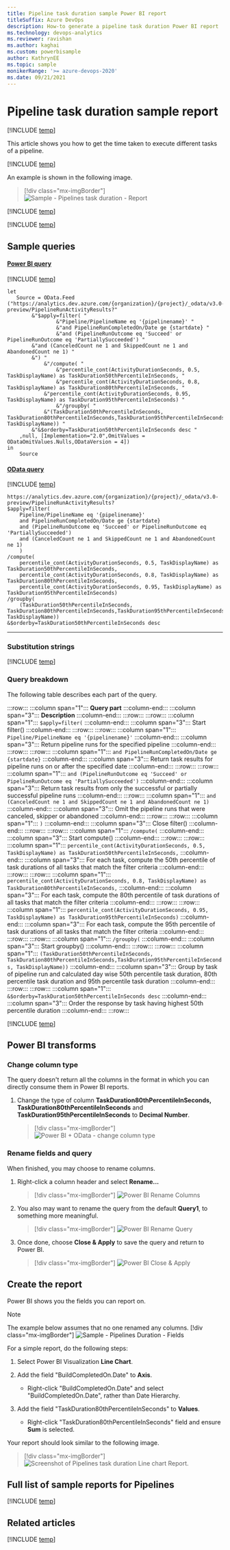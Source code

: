 ```yaml
---
title: Pipeline task duration sample Power BI report 
titleSuffix: Azure DevOps
description: How-to generate a pipeline task duration Power BI report  
ms.technology: devops-analytics
ms.reviewer: ravishan
ms.author: kaghai
ms.custom: powerbisample
author: KathrynEE
ms.topic: sample
monikerRange: '>= azure-devops-2020'      
ms.date: 09/21/2021
---
```


# Pipeline task duration sample report 

[!INCLUDE [temp](../includes/version-azure-devops-cloud.md)]

This article shows you how to get the time taken to execute different tasks of a pipeline. 

[!INCLUDE [temp](includes/preview-note.md)]

An example is shown in the following image.


> [!div class="mx-imgBorder"] 
> ![Sample - Pipelines task duration - Report](media/odatapowerbi-pipelines/taskduration-report.png)

[!INCLUDE [temp](includes/sample-required-reading.md)]

[!INCLUDE [temp](./includes/prerequisites-power-bi-2020.md)]

## Sample queries

#### [Power BI query](#tab/powerbi/)

[!INCLUDE [temp](includes/sample-powerbi-query.md)]

```
let
   Source = OData.Feed ("https://analytics.dev.azure.com/{organization}/{project}/_odata/v3.0-preview/PipelineRunActivityResults?"
        &"$apply=filter( "
                &"Pipeline/PipelineName eq '{pipelinename}' "
                &"and PipelineRunCompletedOn/Date ge {startdate} "
                &"and (PipelineRunOutcome eq 'Succeed' or PipelineRunOutcome eq 'PartiallySucceeded') "
        &"and (CanceledCount ne 1 and SkippedCount ne 1 and AbandonedCount ne 1) "
        &") "
            &"/compute( "
                &"percentile_cont(ActivityDurationSeconds, 0.5, TaskDisplayName) as TaskDuration50thPercentileInSeconds, "
                &"percentile_cont(ActivityDurationSeconds, 0.8, TaskDisplayName) as TaskDuration80thPercentileInSeconds, "
            &"percentile_cont(ActivityDurationSeconds, 0.95, TaskDisplayName) as TaskDuration95thPercentileInSeconds) "
                &"/groupby( "
            &"(TaskDuration50thPercentileInSeconds, TaskDuration80thPercentileInSeconds,TaskDuration95thPercentileInSeconds, TaskDisplayName)) "
        &"&$orderby=TaskDuration50thPercentileInSeconds desc "
    ,null, [Implementation="2.0",OmitValues = ODataOmitValues.Nulls,ODataVersion = 4]) 
in
    Source
```

#### [OData query](#tab/odata/)

[!INCLUDE [temp](includes/sample-odata-query.md)]

```
https://analytics.dev.azure.com/{organization}/{project}/_odata/v3.0-preview/PipelineRunActivityResults?
$apply=filter(
    Pipeline/PipelineName eq '{pipelinename}'
    and PipelineRunCompletedOn/Date ge {startdate}
    and (PipelineRunOutcome eq 'Succeed' or PipelineRunOutcome eq 'PartiallySucceeded')
    and (CanceledCount ne 1 and SkippedCount ne 1 and AbandonedCount ne 1)
    )
/compute(
    percentile_cont(ActivityDurationSeconds, 0.5, TaskDisplayName) as TaskDuration50thPercentileInSeconds,
    percentile_cont(ActivityDurationSeconds, 0.8, TaskDisplayName) as TaskDuration80thPercentileInSeconds,
    percentile_cont(ActivityDurationSeconds, 0.95, TaskDisplayName) as TaskDuration95thPercentileInSeconds)
/groupby(
    (TaskDuration50thPercentileInSeconds, TaskDuration80thPercentileInSeconds,TaskDuration95thPercentileInSeconds, TaskDisplayName))
&$orderby=TaskDuration50thPercentileInSeconds desc
```

***

### Substitution strings

[!INCLUDE [temp](includes/pipelines-sample-query-substitutions.md)]

### Query breakdown

The following table describes each part of the query.

:::row:::
   :::column span="1":::
   **Query part**
   :::column-end:::
   :::column span="3":::
   **Description**
   :::column-end:::
:::row:::
:::row:::
   :::column span="1":::
   `$apply=filter(`
   :::column-end:::
   :::column span="3":::
   Start filter()
   :::column-end:::
:::row:::
:::row:::
   :::column span="1":::
   `Pipeline/PipelineName eq '{pipelinename}'`
   :::column-end:::
   :::column span="3":::
   Return pipeline runs for the specified pipeline
   :::column-end:::
:::row:::
:::row:::
   :::column span="1":::
   `and PipelineRunCompletedOn/Date ge {startdate}`
   :::column-end:::
   :::column span="3":::
   Return task results for pipeline runs on or after the specified date
   :::column-end:::
:::row:::
:::row:::
   :::column span="1":::
   `and (PipelineRunOutcome eq 'Succeed' or PipelineRunOutcome eq 'PartiallySucceeded')`
   :::column-end:::
   :::column span="3":::
   Return task results from only the successful or partially successful pipeline runs
   :::column-end:::
:::row:::
   :::column span="1":::
   `and (CanceledCount ne 1 and SkippedCount ne 1 and AbandonedCount ne 1)`
   :::column-end:::
   :::column span="3":::
   Omit the pipeline runs that were canceled, skipper or abandoned
   :::column-end:::
:::row:::
:::row:::
   :::column span="1":::
   `)`
   :::column-end:::
   :::column span="3":::
   Close filter()
   :::column-end:::
:::row:::
:::row:::
   :::column span="1":::
   `/compute(`
   :::column-end:::
   :::column span="3":::
   Start compute()
   :::column-end:::
:::row:::
:::row:::
   :::column span="1":::
   `percentile_cont(ActivityDurationSeconds, 0.5, TaskDisplayName) as TaskDuration50thPercentileInSeconds,`
   :::column-end:::
   :::column span="3":::
   For each task, compute the 50th percentile of task durations of all tasks that match the filter criteria
   :::column-end:::
:::row:::
:::row:::
   :::column span="1":::
   `percentile_cont(ActivityDurationSeconds, 0.8, TaskDisplayName) as TaskDuration80thPercentileInSeconds,`
   :::column-end:::
   :::column span="3":::
   For each task, compute the 80th percentile of task durations of all tasks that match the filter criteria
   :::column-end:::
:::row:::
:::row:::
   :::column span="1":::
   `percentile_cont(ActivityDurationSeconds, 0.95, TaskDisplayName) as TaskDuration95thPercentileInSeconds)`
   :::column-end:::
   :::column span="3":::
   For each task, compute the 95th percentile of task durations of all tasks that match the filter criteria
   :::column-end:::
:::row:::
:::row:::
   :::column span="1":::
   `/groupby(`
   :::column-end:::
   :::column span="3":::
   Start groupby()
   :::column-end:::
:::row:::
:::row:::
   :::column span="1":::
   `(TaskDuration50thPercentileInSeconds, TaskDuration80thPercentileInSeconds,TaskDuration95thPercentileInSeconds, TaskDisplayName))`
   :::column-end:::
   :::column span="3":::
   Group by task of pipeline run and calculated day wise 50th percentile task duration, 80th percentile task duration and 95th percentile task duration
   :::column-end:::
:::row:::
:::row:::
   :::column span="1":::
   `&$orderby=TaskDuration50thPercentileInSeconds desc`
   :::column-end:::
   :::column span="3":::
   Order the response by task having highest 50th percentile duration
   :::column-end:::
:::row:::


[!INCLUDE [temp](includes/query-filters-pipelines.md)]

## Power BI transforms

### Change column type

The query doesn't return all the columns in the format in which you can directly consume them in Power BI reports.

1. Change the type of column **TaskDuration80thPercentileInSeconds, TaskDuration80thPercentileInSeconds** and **TaskDuration95thPercentileInSeconds** to **Decimal Number**.

    > [!div class="mx-imgBorder"] 
    > ![Power BI + OData - change column type](media/odatapowerbi-pipelines/taskduration-changecolumntype.png)


### Rename fields and query

When finished, you may choose to rename columns. 

1. Right-click a column header and select **Rename...**

	> [!div class="mx-imgBorder"] 
	> ![Power BI Rename Columns](media/odatapowerbi-pipelines/taskduration-renamerightclick.png)
  
1. You also may want to rename the query from the default **Query1**, to something more meaningful. 

	> [!div class="mx-imgBorder"] 
	> ![Power BI Rename Query](media/odatapowerbi-pipelines/renamequery.png)
  
1. Once done, choose **Close & Apply** to save the query and return to Power BI.

	> [!div class="mx-imgBorder"] 
	> ![Power BI Close & Apply](media/odatapowerbi-pipelines/closeandapply.png)
  
  
## Create the report

Power BI shows you the fields you can report on. 

> [!NOTE]   
> The example below assumes that no one renamed any columns. 
> [!div class="mx-imgBorder"] 
> ![Sample - Pipelines Duration - Fields](media/odatapowerbi-pipelines/taskduration-fields.png)

For a simple report, do the following steps:

1. Select Power BI Visualization **Line Chart**.

1. Add the field "BuildCompletedOn.Date" to **Axis**.

    - Right-click "BuildCompletedOn.Date" and select "BuildCompletedOn.Date", rather than Date Hierarchy.
	
1. Add the field "TaskDuration80thPercentileInSeconds" to **Values**.

    - Right-click "TaskDuration80thPercentileInSeconds" field and ensure **Sum** is selected.

Your report should look similar to the following image. 

> [!div class="mx-imgBorder"] 
> ![Screenshot of Pipelines task duration Line chart Report.](media/odatapowerbi-pipelines/taskdurationtrend-report.png)


## Full list of sample reports for Pipelines

[!INCLUDE [temp](includes/sample-full-list-pipelines.md)]

## Related articles

[!INCLUDE [temp](includes/sample-related-articles-pipelines.md)]

